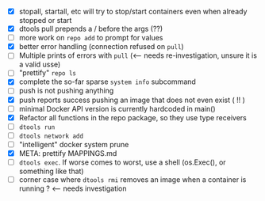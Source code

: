 - [x] stopall, startall, etc will try to stop/start containers even when already stopped or start<br> 
- [x] dtools pull prepends a / before the args (??)
- [ ] more work on `repo add` to prompt for values
- [x] better error handling (connection refused on `pull`)
- [ ] Multiple prints of errors with `pull` (<-- needs re-investigation, unsure it is a valid usse)
- [ ] "prettify" `repo ls`
- [x] complete the so-far sparse `system info` subcommand
- [ ] push is not pushing anything
- [x] push reports success pushing an image that does not even exist ( !! )
- [ ] minimal Docker API version is currently hardcoded in main() 
- [x] Refactor all functions in the repo package, so they use type receivers
- [ ] `dtools run`
- [ ] `dtools network add`
- [ ] "intelligent" docker system prune
- [x] META: prettify MAPPINGS.md
- [ ] `dtools exec`. If worse comes to worst, use a shell (os.Exec(), or something like that)
- [ ] corner case where `dtools rmi` removes an image when a container is running ? <-- needs investigation

<br><br><br>
